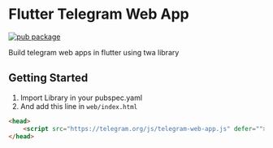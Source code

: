 # Flutter Telegram Web App
[![pub package](https://img.shields.io/pub/v/twa.svg?label=twa&color=blue)](https://pub.dev/packages/twa)

Build telegram web apps in flutter using twa library

## Getting Started
1. Import Library in your pubspec.yaml
2. And add this line in `web/index.html`

```html
<head>
    <script src="https://telegram.org/js/telegram-web-app.js" defer=""></script>
</head>
```